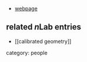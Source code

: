 

* [webpage](http://www.math.indiana.edu/people/profile.phtml?id=dadok)

## related $n$Lab entries

* [[calibrated geometry]]

category: people